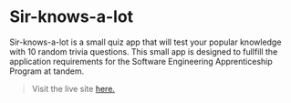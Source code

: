 # Sir-knows-a-lot
Sir-knows-a-lot is a small quiz app that will test your popular knowledge with 10 random trivia questions. This small app is designed to fullfill the application requirements for the Software Engineering Apprenticeship Program at tandem.

> Visit the live site [here.](https://quirosfelipe.github.io/sir-knows-a-lot/)

